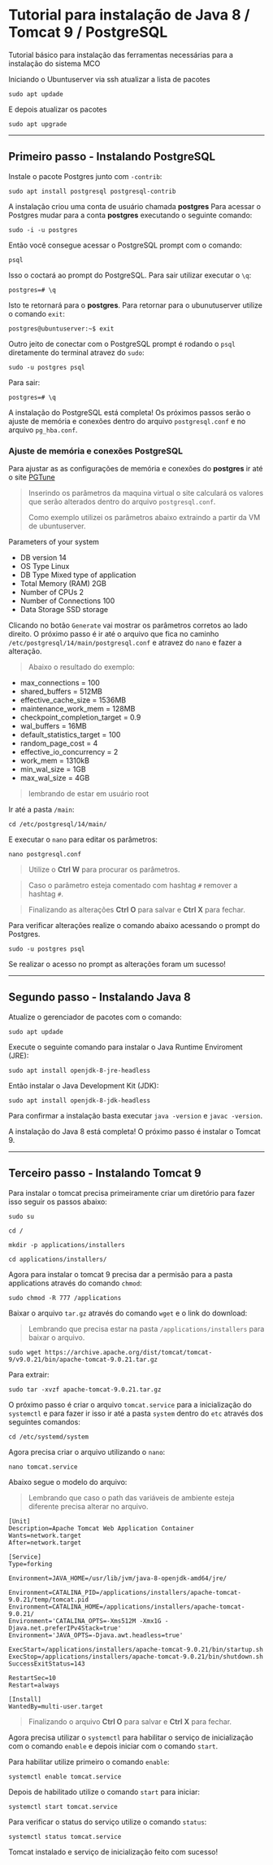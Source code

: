 # Tutorial para instalação de Java 8 / Tomcat 9 / PostgreSQL

Tutorial básico para instalação das ferramentas necessárias para a instalação do sistema MCO

Iniciando o Ubuntuserver via ssh atualizar a lista de pacotes
```
sudo apt updade
```
E depois atualizar os pacotes
```
sudo apt upgrade
```
___

## Primeiro passo - Instalando PostgreSQL

Instale o pacote Postgres junto com `-contrib`:
```
sudo apt install postgresql postgresql-contrib
```
A instalação criou uma conta de usuário chamada **postgres**
Para acessar o Postgres mudar para a conta **postgres** executando o seguinte comando:
```
sudo -i -u postgres
```
Então você consegue acessar o PostgreSQL prompt com o comando:
```
psql
```
Isso o coctará ao prompt do PostgreSQL.
Para sair utilizar executar o `\q`:
```
postgres=# \q
```
Isto te retornará para o **postgres**. Para retornar para o ubunutuserver utilize o comando `exit`:
```
postgres@ubuntuserver:~$ exit
```
Outro jeito de conectar com o PostgreSQL prompt é rodando o `psql` diretamente do terminal atravez do `sudo`:
```
sudo -u postgres psql
```
Para sair:
```
postgres=# \q
```
A instalação do PostgreSQL está completa! 
Os próximos passos serão o ajuste de memória e conexões dentro do arquivo `postgresql.conf` e no arquivo `pg_hba.conf`.


### Ajuste de memória e conexões PostgreSQL 

Para ajustar as as configurações de memória e conexões do **postgres** ir até o site [PGTune](https://pgtune.leopard.in.ua/ "calculadora de ajuste de memória PostgreSQL") 

> Inserindo os parâmetros da maquina virtual o site calculará os valores que serão alterados dentro do arquivo `postgresql.conf`.
>
> Como exemplo utilizei os parâmetros abaixo extraindo a partir da VM de ubuntuserver.

Parameters of your system
- DB version 14
- OS Type Linux
- DB Type Mixed type of application
- Total Memory (RAM) 2GB
- Number of CPUs 2
- Number of Connections 100
- Data Storage SSD storage

Clicando no botão `Generate` vai mostrar os parâmetros corretos ao lado direito.
O próximo passo é ir até o arquivo que fica no caminho `/etc/postgresql/14/main/postgresql.conf` e atravez do `nano` e fazer a alteração.

> Abaixo o resultado do exemplo:

- max_connections = 100
- shared_buffers = 512MB
- effective_cache_size = 1536MB
- maintenance_work_mem = 128MB
- checkpoint_completion_target = 0.9
- wal_buffers = 16MB
- default_statistics_target = 100
- random_page_cost = 4
- effective_io_concurrency = 2
- work_mem = 1310kB
- min_wal_size = 1GB
- max_wal_size = 4GB

>lembrando de estar em usuário root 

Ir até a pasta `/main`:
```
cd /etc/postgresql/14/main/
```
E executar o `nano` para editar os parâmetros:
```
nano postgresql.conf
```
>Utilize o **Ctrl W** para procurar os parâmetros.

>Caso o parâmetro esteja comentado com hashtag `#` remover a hashtag `#`.

>Finalizando as alterações **Ctrl O** para salvar e **Ctrl X** para fechar.

Para verificar alterações realize o comando abaixo acessando o prompt do Postgres.

```
sudo -u postgres psql
```
Se realizar o acesso no prompt as alterações foram um sucesso!
___

## Segundo passo - Instalando Java 8

Atualize o gerenciador de pacotes com o comando:
```
sudo apt updade
```
Execute o seguinte comando para instalar o Java Runtime Enviroment (JRE):
```
sudo apt install openjdk-8-jre-headless 
```
Então instalar o Java Development Kit (JDK):
```
sudo apt install openjdk-8-jdk-headless
```
Para confirmar a instalação basta executar `java -version` e `javac -version`.

A instalação do Java 8 está completa!
O próximo passo é instalar o Tomcat 9.
___

## Terceiro passo - Instalando Tomcat 9 

Para instalar o tomcat precisa primeiramente criar um diretório para fazer isso seguir os passos abaixo:
```
sudo su
```
```
cd /
```
```
mkdir -p applications/installers
```
```
cd applications/installers/
```
Agora para instalar o tomcat 9 precisa dar a permisão para a pasta applications através do comando `chmod`:
```
sudo chmod -R 777 /applications
```
Baixar o arquivo `tar.gz` através do comando `wget` e o link do download:

>Lembrando que precisa estar na pasta `/applications/installers` para baixar o arquivo.

```
sudo wget https://archive.apache.org/dist/tomcat/tomcat-9/v9.0.21/bin/apache-tomcat-9.0.21.tar.gz
```
Para extrair:
```
sudo tar -xvzf apache-tomcat-9.0.21.tar.gz
```
O próximo passo é criar o arquivo `tomcat.service` para a inicialização do `systemctl` e para fazer ir isso ir até a pasta `system` dentro do `etc` através dos seguintes comandos:
```
cd /etc/systemd/system
```
Agora precisa criar o arquivo utilizando o `nano`:
```
nano tomcat.service
```
Abaixo segue o modelo do arquivo:
>Lembrando que caso o path das variáveis de ambiente esteja diferente precisa alterar no arquivo.

```
[Unit]
Description=Apache Tomcat Web Application Container
Wants=network.target
After=network.target

[Service]
Type=forking

Environment=JAVA_HOME=/usr/lib/jvm/java-8-openjdk-amd64/jre/

Environment=CATALINA_PID=/applications/installers/apache-tomcat-9.0.21/temp/tomcat.pid  
Environment=CATALINA_HOME=/applications/installers/apache-tomcat-9.0.21/
Environment='CATALINA_OPTS=-Xms512M -Xmx1G -Djava.net.preferIPv4Stack=true'
Environment='JAVA_OPTS=-Djava.awt.headless=true'

ExecStart=/applications/installers/apache-tomcat-9.0.21/bin/startup.sh
ExecStop=/applications/installers/apache-tomcat-9.0.21/bin/shutdown.sh
SuccessExitStatus=143

RestartSec=10
Restart=always
 
[Install]
WantedBy=multi-user.target
```
>Finalizando o arquivo **Ctrl O** para salvar e **Ctrl X** para fechar.

Agora precisa utilizar o `systemctl` para habilitar o serviço de inicialização com o comando `enable` e depois iniciar com o comando `start`. 

Para habilitar utilize primeiro o comando `enable`:

```
systemctl enable tomcat.service
```
Depois de habilitado utilize o comando `start` para iniciar:
```
systemctl start tomcat.service
```

Para verificar o status do serviço utilize o comando `status`:
```
systemctl status tomcat.service
```
 
Tomcat instalado e serviço de inicialização feito com sucesso!



